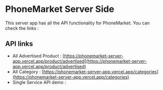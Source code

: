 # PhoneMarket Server Side

This server app has all the API functionality for PhoneMarket. You can check the links :

## API links
 - All Advertised Product : [https://phonemarket-server-app.vercel.app/product/advertised](https://phonemarket-server-app.vercel.app/product/advertised)
 - All Category : [https://phonemarket-server-app.vercel.app/categories](https://phonemarket-server-app.vercel.app/categories)
 - Single Service API demo :

